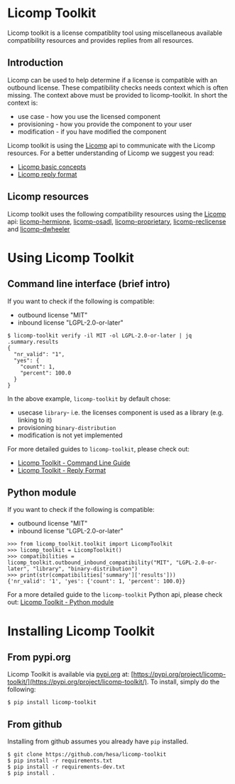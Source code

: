 # Licomp Toolkit

Licomp toolkit is a license compatiblity tool using miscellaneous
available compatibility resources and provides replies from all
resources.

## Introduction 

Licomp can be used to help determine if a license is compatible with
an outbound license. These compatibility checks needs context which is
often missing. The context above must be provided to
licomp-toolkit. In short the context is:

* use case - how you use the licensed component
* provisioning - how you provide the component to your user
* modification - if you have modified the component

Licomp toolkit is using the [Licomp](https://github.com/hesa/licomp) api to communicate with the Licomp resources. For a better understanding of Licomp we suggest you read:

* [Licomp basic concepts](https://github.com/hesa/licomp/#licomp-concepts)
* [Licomp reply format](https://github.com/hesa/licomp/blob/main/docs/reply-format.md)

## Licomp resources

Licomp toolkit uses the following compatibility resources using the [Licomp](https://github.com/hesa/licomp) api: [licomp-hermione](https://github.com/hesa/licomp-hermione), [licomp-osadl](https://github.com/hesa/licomp-osadl), [licomp-proprietary](https://github.com/hesa/licomp-proprietary), [licomp-reclicense](https://github.com/hesa/licomp-reclicense) and [licomp-dwheeler](https://github.com/hesa/licomp-dwheeler)

# Using Licomp Toolkit

## Command line interface (brief intro)

If you want to check if the following is compatible:
* outbound license "MIT"
* inbound license "LGPL-2.0-or-later"

```
$ licomp-toolkit verify -il MIT -ol LGPL-2.0-or-later | jq .summary.results
{
  "nr_valid": "1",
  "yes": {
    "count": 1,
    "percent": 100.0
  }
}
```

In the above example, `licomp-toolkit` by default chose:
* usecase `library`- i.e. the licenses component is used as a library (e.g. linking to it)
* provisioning `binary-distribution`
* modification is not yet implemented

For more detailed guides to `licomp-toolkit`, please check out:
* [Licomp Toolkit - Command Line Guide](docs/cli-guide.md)
* [Licomp Toolkit - Reply Format](docs/reply-format.md)

## Python module

If you want to check if the following is compatible:
* outbound license "MIT"
* inbound license "LGPL-2.0-or-later"

```
>>> from licomp_toolkit.toolkit import LicompToolkit
>>> licomp_toolkit = LicompToolkit()
>>> compatibilities = licomp_toolkit.outbound_inbound_compatibility("MIT", "LGPL-2.0-or-later", "library", "binary-distribution")
>>> print(str(compatibilities['summary']['results']))
{'nr_valid': '1', 'yes': {'count': 1, 'percent': 100.0}}
```

For a more detailed guide to the `licomp-toolkit` Python api, please check out: [Licomp Toolkit - Python module](docs/python-api.md)

# Installing Licomp Toolkit

## From pypi.org

Licomp Toolkit is available via [pypi.org](https://pypi.org/) at: [https://pypi.org/project/licomp-toolkit/](https://pypi.org/project/licomp-toolkit/). To install, simply do the following:

```
$ pip install licomp-toolkit
```

## From github

Installing from github assumes you already have `pip` installed.

```
$ git clone https://github.com/hesa/licomp-toolkit
$ pip install -r requirements.txt
$ pip install -r requirements-dev.txt
$ pip install .
```


